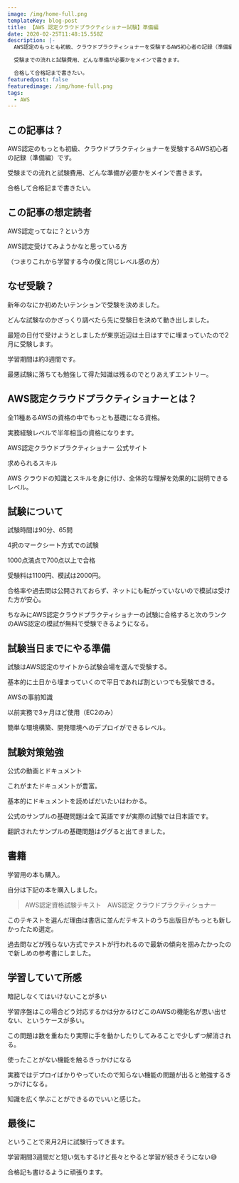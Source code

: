 ```yaml
---
image: /img/home-full.png
templateKey: blog-post
title: 【AWS 認定クラウドプラクティショナー試験】準備編
date: 2020-02-25T11:48:15.558Z
description: |-
  AWS認定のもっとも初級、クラウドプラクティショナーを受験するAWS初心者の記録（準備編）です。

  受験までの流れと試験費用、どんな準備が必要かをメインで書きます。

  合格して合格記まで書きたい。
featuredpost: false
featuredimage: /img/home-full.png
tags:
  - AWS
---
```

## この記事は？



AWS認定のもっとも初級、クラウドプラクティショナーを受験するAWS初心者の記録（準備編）です。



受験までの流れと試験費用、どんな準備が必要かをメインで書きます。



合格して合格記まで書きたい。





## この記事の想定読者



AWS認定ってなに？という方



AWS認定受けてみようかなと思っている方



（つまりこれから学習する今の僕と同じレベル感の方）



## なぜ受験？



新年のなにか初めたいテンションで受験を決めました。



どんな試験なのかざっくり調べたら先に受験日を決めて動き出しました。



最短の日付で受けようとしましたが東京近辺は土日はすでに埋まっていたので2月に受験します。



学習期間は約3週間です。



最悪試験に落ちても勉強して得た知識は残るのでとりあえずエントリー。





## AWS認定クラウドプラクティショナーとは？



全11種あるAWSの資格の中でもっとも基礎になる資格。



実務経験レベルで半年相当の資格になります。



AWS認定クラウドプラクティショナー 公式サイト



求められるスキル



AWS クラウドの知識とスキルを身に付け、全体的な理解を効果的に説明できるレベル。

## 

## 試験について



試験時間は90分、65問



4択のマークシート方式での試験



1000点満点で700点以上で合格



受験料は1100円、模試は2000円。



合格率や過去問は公開されておらず、ネットにも転がっていないので模試は受けた方が安心。



ちなみにAWS認定クラウドプラクティショナーの試験に合格すると次のランクのAWS認定の模試が無料で受験できるようになる。



## 試験当日までにやる準備



試験はAWS認定のサイトから試験会場を選んで受験する。



基本的に土日から埋まっていくので平日であれば割といつでも受験できる。



AWSの事前知識



以前実務で3ヶ月ほど使用（EC2のみ）



簡単な環境構築、開発環境へのデプロイができるレベル。



## 試験対策勉強



公式の動画とドキュメント



これがまたドキュメントが豊富。



基本的にドキュメントを読めばだいたいはわかる。



公式のサンプルの基礎問題は全て英語ですが実際の試験では日本語です。



翻訳されたサンプルの基礎問題はググると出てきました。



## 書籍



学習用の本も購入。



自分は下記の本を購入しました。

> AWS認定資格試験テキスト　AWS認定 クラウドプラクティショナー 

このテキストを選んだ理由は書店に並んだテキストのうち出版日がもっとも新しかったため選定。



過去問などが残らない方式でテストが行われるので最新の傾向を掴みたかったので新しめの参考書にしました。



## 学習していて所感



暗記しなくてはいけないことが多い



学習序盤はこの場合どう対応するかは分かるけどこのAWSの機能名が思い出せない、というケースが多い。



この問題は数を重ねたり実際に手を動かしたりしてみることで少しずつ解消される。



使ったことがない機能を触るきっかけになる



実務ではデプロイばかりやっていたので知らない機能の問題が出ると勉強するきっかけになる。



知識を広く学ぶことができるのでいいと感じた。



## 最後に



ということで来月2月に試験行ってきます。



学習期間3週間だと短い気もするけど長々とやると学習が続きそうにない😅



合格記も書けるように頑張ります。
